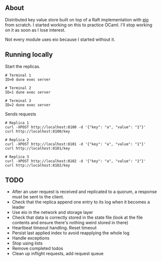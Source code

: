 ## About

Distributed key value store built on top of a Raft implementation with [eio](https://github.com/ocaml-multicore/eio) from scratch.  I started working on this to practice OCaml. I'll stop working on it as soon as I lose interest.  

Not every module uses eio because I started without it.

## Running locally

Start the replicas.

```
# Terminal 1
ID=0 dune exec server

# Terminal 2
ID=1 dune exec server

# Terminal 3
ID=2 dune exec server
```

Sends requests

```
# Replica 1
curl -XPOST http://localhost:8100 -d '{"key": "a", "value": "1"}'
curl http://localhost:8100/key

# Replica 2
curl -XPOST http://localhost:8101 -d '{"key": "a", "value": "1"}'
curl http://localhost:8101/key

# Replica 3
curl -XPOST http://localhost:8102 -d '{"key": "a", "value": "1"}'
curl http://localhost:8102/key
```

## TODO

- After an user request is received and replicated to a quorum, a response must be sent to the client.
- Check that the replica append one entry to its log when it becomes a leader
- Use eio in the network and storage layer
- Check that data is correctly stored in the state file (look at the file contents and ensure there's nothing weird stored in there)
- Heartbeat timeout handling. Reset timeout
- Persist last applied index to avoid reapplying the whole log
- Handle exceptions
- Stop using lists
- Remove completed todos
- Clean up inflight requests, add request queue
